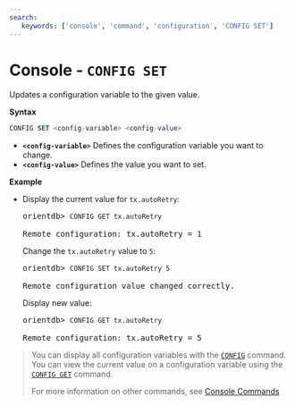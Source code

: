 ```yaml
---
search:
   keywords: ['console', 'command', 'configuration', 'CONFIG SET']
---
```


<!-- proofread 2015-01-07 SAM -->

# Console - `CONFIG SET`

Updates a configuration variable to the given value.

**Syntax**

```sql
CONFIG SET <config-variable> <config-value>
```
- **`<config-variable>`** Defines the configuration variable you want to change.
- **`<config-value>`** Defines the value you want to set.

**Example**

- Display the current value for `tx.autoRetry`:

  <pre>
  orientdb> <code class="lang-sql userinput">CONFIG GET tx.autoRetry</code>

  Remote configuration: tx.autoRetry = 1
  </pre>

  Change the `tx.autoRetry` value to `5`:

  <pre>
  orientdb> <code class="lang-sql userinput">CONFIG SET tx.autoRetry 5</code>

  Remote configuration value changed correctly.
  </pre>

  Display new value:

  <pre>
  orientdb> <code class="lang-sql userinput">CONFIG GET tx.autoRetry</code>

  Remote configuration: tx.autoRetry = 5
  </pre>

>You can display all configuration variables with the [`CONFIG`](Console-Command-Config.md) command.  You can view the current value on a configuration variable using the [`CONFIG GET`](Console-Command-Config-Get.md) command.
>
>For more information on other commands, see [Console Commands](Console-Commands.md)

